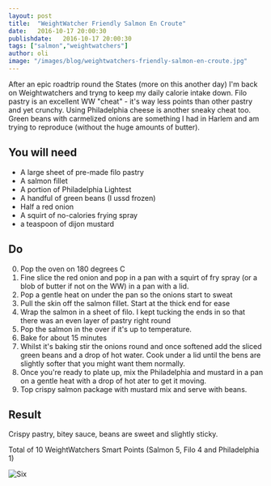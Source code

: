 ```yaml
---
layout: post
title:  "WeightWatcher Friendly Salmon En Croute"
date:   2016-10-17 20:00:30
publishdate:   2016-10-17 20:00:30
tags: ["salmon","weightwatchers"]
author: oli
image: "/images/blog/weightwatchers-friendly-salmon-en-croute.jpg"
---
```


After an epic roadtrip round the States (more on this another day) I'm back on Weightwatchers and tryng to keep my daily calorie intake down.  Filo pastry is an excellent WW "cheat" - it's way less points than other pastry and yet crunchy.  Using Philadelphia cheese is another sneaky cheat too.  Green beans with carmelized onions are something I had in Harlem and am trying to reproduce (without the huge amounts of butter).


## You will need

* A large sheet of pre-made filo pastry 
* A salmon fillet
* A portion of Philadelphia Lightest
* A handful of green beans (I ussd frozen)
* Half a red onion
* A squirt of no-calories frying spray
* a teaspoon of dijon mustard

## Do

0. Pop the oven on 180 degrees C
1. Fine slice the red onion and pop in a pan with a squirt of fry spray (or a blob of butter if not on the WW) in a pan with a lid.
2. Pop a gentle heat on under the pan so the onions start to sweat
3. Pull the skin off the salmon fillet.  Start at the thick end for ease
4. Wrap the salmon in a sheet of filo.  I kept tucking the ends in so that there was an even layer of pastry right round
5. Pop the salmon in the over if it's up to temperature.
6. Bake for about 15 minutes
7. Whilst it's baking stir the onions round and once softened add the sliced green beans and a drop of hot water.  Cook under a lid until the bens are slightly softer that you might want them normally.
8. Once you're ready to plate up, mix the Philadelphia and mustard in a pan on a gentle heat with a drop of hot ater to get it moving.
9. Top crispy salmon package with mustard mix and serve with beans.


## Result

Crispy pastry, bitey sauce, beans are sweet and slightly sticky.

Total of 10 WeightWatchers Smart Points (Salmon 5, Filo 4 and Philadelphia 1)

![Six](/images/blog/weightwatchers-friendly-salmon-en-croute.jpg)


